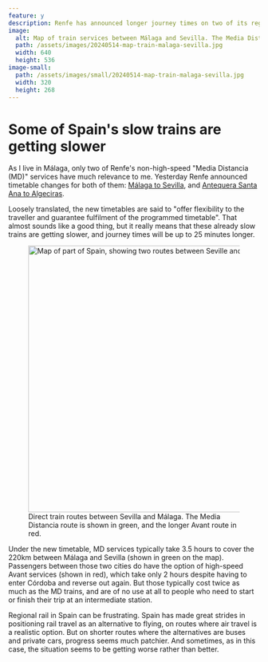 ```yaml
---
feature: y
description: Renfe has announced longer journey times on two of its regional routes in Andalucía.
image:
  alt: Map of train services between Málaga and Sevilla. The Media Distancia route is shown in green, and the longer but faster Avant route in red.
  path: /assets/images/20240514-map-train-malaga-sevilla.jpg
  width: 640
  height: 536
image-small:
  path: /assets/images/small/20240514-map-train-malaga-sevilla.jpg
  width: 320
  height: 268
---
```

# Some of Spain's slow trains are getting slower

As I live in Málaga, only two of Renfe's non-high-speed "Media Distancia (MD)" services have much relevance to me. Yesterday Renfe announced timetable changes for both of them: [Málaga to Sevilla](https://www.renfe.com/es/es/grupo-renfe/comunicacion/renfe-al-dia/sala-de-prensa/andalucia/renfe-modifica-horarios-media-distancia-sevilla-malaga), and [Antequera Santa Ana to Algeciras](https://www.renfe.com/es/es/grupo-renfe/comunicacion/renfe-al-dia/sala-de-prensa/andalucia/renfe-modifica-horarios-media-distancia-algeciras-antequera-santa-ana-desde-18-mayo).

Loosely translated, the new timetables are said to "offer flexibility to the traveller and guarantee fulfilment of the programmed timetable". That almost sounds like a good thing, but it really means that these already slow trains are getting slower, and journey times will be up to 25 minutes longer.

<figure>
<img alt="Map of part of Spain, showing two routes between Seville and Malaga." src="/assets/images/20240514-map-train-malaga-sevilla.jpg" width="640" height="535">
<figcaption>Direct train routes between Sevilla and Málaga. The Media Distancia route is shown in green, and the longer Avant route in red.</figcaption>
</figure>
Under the new timetable, MD services typically take 3.5 hours to cover the 220km between Málaga and Sevilla (shown in green on the map). Passengers between those two cities do have the option of high-speed Avant services (shown in red), which take only 2 hours despite having to enter Córdoba and reverse out again. But those typically cost twice as much as the MD trains, and are of no use at all to people who need to start or finish their trip at an intermediate station.  

Regional rail in Spain can be frustrating. Spain has made great strides in positioning rail travel as an alternative to flying, on routes where air travel is a realistic option. But on shorter routes where the alternatives are buses and private cars, progress seems much patchier. And sometimes, as in this case, the situation seems to be getting worse rather than better.
